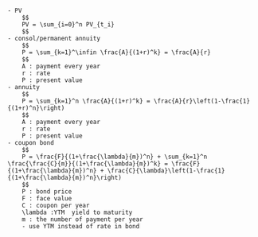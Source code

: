     - PV
        $$
        PV = \sum_{i=0}^n PV_{t_i}
        $$
    - consol/permanent annuity
        $$
        P = \sum_{k=1}^\infin \frac{A}{(1+r)^k} = \frac{A}{r}
        $$
        A : payment every year
        r : rate
        P : present value
    - annuity
        $$
        P = \sum_{k=1}^n \frac{A}{(1+r)^k} = \frac{A}{r}\left(1-\frac{1}{(1+r)^n}\right) 
        $$
        A : payment every year
        r : rate
        P : present value
    - coupon bond
        $$
        P = \frac{F}{(1+\frac{\lambda}{m})^n} + \sum_{k=1}^n \frac{\frac{C}{m}}{(1+\frac{\lambda}{m})^k} = \frac{F}{(1+\frac{\lambda}{m})^n} + \frac{C}{\lambda}\left(1-\frac{1}{(1+\frac{\lambda}{m})^n}\right)
        $$
        P : bond price
        F : face value
        C : coupon per year
        \lambda :YTM  yield to maturity
        m : the number of payment per year
        - use YTM instead of rate in bond
